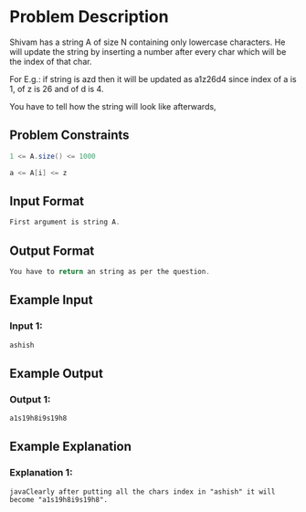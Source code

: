 # Problem Description
Shivam has a string A of size N containing only lowercase characters. He will update the string by inserting a number after every char which will be the index of that char.

For E.g.: if string is azd then it will be updated as a1z26d4 since index of a is 1, of z is 26 and of d is 4.

You have to tell how the string will look like afterwards,



## Problem Constraints
```java
1 <= A.size() <= 1000

a <= A[i] <= z
```


## Input Format
```java
First argument is string A.
```


## Output Format
```java
You have to return an string as per the question.
```


## Example Input
### Input 1:
```java
ashish
```

## Example Output
### Output 1:
```java
a1s19h8i9s19h8
```

## Example Explanation
### Explanation 1:

```
javaClearly after putting all the chars index in "ashish" it will become "a1s19h8i9s19h8".
```